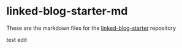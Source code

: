 # linked-blog-starter-md
These are the markdown files for the [linked-blog-starter](https://github.com/matthewwong525/linked-blog-starter) repository

test edit